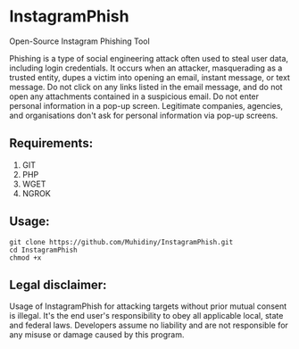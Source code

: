# InstagramPhish
Open-Source Instagram Phishing Tool

Phishing is a type of social engineering attack often used to steal user data, including login credentials. It occurs when an attacker, masquerading as a trusted entity, dupes a victim into opening an email, instant message, or text message.
Do not click on any links listed in the email message, and do not open any attachments contained in a suspicious email. Do not enter personal information in a pop-up screen. Legitimate companies, agencies, and organisations don't ask for personal information via pop-up screens.

## Requirements:
1. GIT
2. PHP
3. WGET
4. NGROK

## Usage:
```
git clone https://github.com/Muhidiny/InstagramPhish.git
cd InstagramPhish
chmod +x 
```

## Legal disclaimer:
Usage of InstagramPhish for attacking targets without prior mutual consent is illegal. It's the end user's responsibility to obey all applicable local, state and federal laws. Developers assume no liability and are not responsible for any misuse or damage caused by this program.

